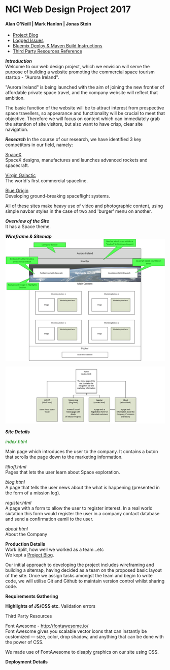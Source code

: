 # NCI Web Design Project 2017

#### Alan O'Neill | Mark Hanlon  | Jonas Stein

* [Project Blog](https://github.com/oneillal/nci-web-project/blob/master/docs/index.md)  
* [Logged Issues](https://github.com/oneillal/nci-web-project/issues?utf8=%E2%9C%93&q=is%3Aissue)  
* [Bluemix Deploy & Maven Build Instructions](https://github.com/oneillal/nci-web-project/blob/master/docs/Bluemix_Maven.md)  
* [Third Party Resources Reference](https://github.com/oneillal/nci-web-project/blob/master/docs/3rd%20party%20media%20INDEX)  

_**Introduction**_  
Welcome to our web design project, which we envision will serve the purpose of building a website promoting the commercial space tourism startup - "Aurora Ireland".  

"Aurora Ireland" is being launched with the aim of joining the new frontier of affordable private space travel, and the company website will reflect that ambition.   

The basic function of the website will be to attract interest from prospective space travellers, so appearance and functionality will be crucial to meet that objective. Therefore we will focus on content which can immediately grab the attention of site visitors, but also want to have crisp, clear site navigation.  

_**Research**_
In the course of our research, we have identified 3 key competitors in our field, namely:

[SpaceX](www.spacex.com)  
SpaceX designs, manufactures and launches advanced rockets and spacecraft.  

[Virgin Galactic](www.virgingalactic.com)  
The world's first commercial spaceline.  

[Blue Origin](www.blueorigin.com)  
Developing ground-breaking spaceflight systems.  

All of these sites make heavy use of video and photographic content, using simple navbar styles in the case of two and 'burger' menu on another.


_**Overview of the Site**_  
It has a Space theme.  

_**Wireframe & Sitemap**_  
![Wireframe](https://github.com/oneillal/nci-web-project/raw/master/docs/index_wireframe_desktop.png)

![Sitemap](https://github.com/oneillal/nci-web-project/raw/master/docs/sitemap.jpg)

_**Site Details**_

<span style="color:green">_index.html_</span>

Main page which introduces the user to the company. 
It contains a buton that scrolls the page down to the marketing information.  

_liftoff.html_  
Pages that lets the user learn about Space exploration.  

_blog.html_  
A page that tells the user news about the what is happening (presented in the form of a mission log).  

_register.html_  
A page with a form to allow the user to register interest. In a real world siutation this form would register the user in a company contact database and send a confirmation eamil to the user.  

_about.html_  
About the Company  



**Production Details**  
Work Split, how well we worked as a team...etc  
We kept a [Project Blog]().

Our initial approach to developing the project includes wireframing and building a sitemap, having decided as a team on the proposed basic layout of the site. Once we assign tasks amongst the team and begin to write code, we will utilise Git and Github to maintain version control whilst sharing code.  


**Requirements Gathering**  

**Highlights of JS/CSS etc.** 
Validation errors  

Third Party Resources  

Font Awesome - http://fontawesome.io/  
Font Awesome gives you scalable vector icons that can instantly be customized — size, color, drop shadow, and anything that can be done with the power of CSS.  

We made use of FontAwesome to disaply graphics on our site using CSS.  

**Deployment Details**  



